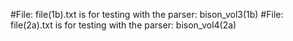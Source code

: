 #File:  file(1b).txt is for testing with the parser:  bison_vol3(1b)
#File:  file(2a).txt is for testing with the parser:  bison_vol4(2a)
